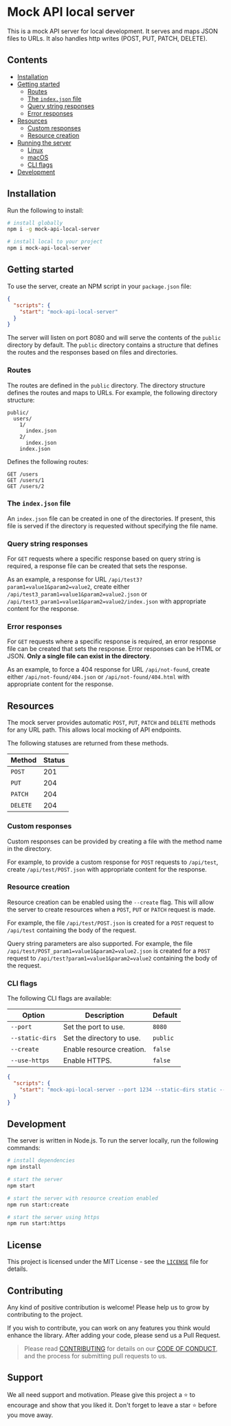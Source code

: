 # Mock API local server

This is a mock API server for local development. It serves and maps JSON files to URLs. It also handles http writes (POST, PUT, PATCH, DELETE).

## Contents

- [Installation](#installation)
- [Getting started](#getting-started)
  - [Routes](#routes)
  - [The `index.json` file](#the-indexjson-file)
  - [Query string responses](#query-string-responses)
  - [Error responses](#error-responses)
- [Resources](#resources)
  - [Custom responses](#custom-responses)
  - [Resource creation](#resource-creation)
- [Running the server](#running-the-server)
  - [Linux](#linux)
  - [macOS](#macos)
  - [CLI flags](#cli-flags)
- [Development](#development)

## Installation

Run the following to install:

```bash
# install globally
npm i -g mock-api-local-server

# install local to your project
npm i mock-api-local-server
```

## Getting started

To use the server, create an NPM script in your `package.json` file:

```json
{
  "scripts": {
    "start": "mock-api-local-server"
  }
}
```

The server will listen on port 8080 and will serve the contents of the `public` directory by default.
The `public` directory contains a structure that defines the routes and the responses based on files and directories.

### Routes

The routes are defined in the `public` directory. The directory structure defines the routes and maps to URLs. For example, the following directory structure:

```
public/
  users/
    1/
      index.json
    2/
      index.json
    index.json
```

Defines the following routes:

```
GET /users
GET /users/1
GET /users/2
```

### The `index.json` file

An `index.json` file can be created in one of the directories. If present, this file is served if the directory is requested without specifying the file name.

### Query string responses

For `GET` requests where a specific response based on query string is required, a response file can be created that sets the response.

As an example, a response for URL `/api/test3?param1=value1&param2=value2`, create either `/api/test3_param1=value1&param2=value2.json` or `/api/test3_param1=value1&param2=value2/index.json` with appropriate content for the response.

### Error responses

For `GET` requests where a specific response is required, an error response file can be created that sets the response.
Error responses can be HTML or JSON. **Only a single file can exist in the directory**.

As an example, to force a 404 response for URL `/api/not-found`, create either `/api/not-found/404.json` or `/api/not-found/404.html` with appropriate content for the response.

## Resources

The mock server provides automatic `POST`, `PUT`, `PATCH` and `DELETE` methods for any URL path. This allows local mocking of API endpoints.

The following statuses are returned from these methods.

| Method   | Status |
|----------|--------|
| `POST`   | 201    |
| `PUT`    | 204    |
| `PATCH`  | 204    |
| `DELETE` | 204    |

### Custom responses

Custom responses can be provided by creating a file with the method name in the directory.

For example, to provide a custom response for `POST` requests to `/api/test`, create `/api/test/POST.json` with appropriate content for the response.

### Resource creation

Resource creation can be enabled using the `--create` flag. This will allow the server to create resources when a `POST`, `PUT` or `PATCH` request is made.

For example, the file `/api/test/POST.json` is created for a `POST` request to `/api/test` containing the body of the request.

Query string parameters are also supported. For example, the file `/api/test/POST_param1=value1&param2=value2.json` is created for a `POST` request to `/api/test?param1=value1&param2=value2` containing the body of the request.

### CLI flags

The following CLI flags are available:

| Option          | Description               | Default  |
|-----------------|---------------------------|----------|
| `--port`        | Set the port to use.      | `8080`   |
| `--static-dirs` | Set the directory to use. | `public` |
| `--create`      | Enable resource creation. | `false`  |
| `--use-https`   | Enable HTTPS.             | `false`  |

```json
{
  "scripts": {
    "start": "mock-api-local-server --port 1234 --static-dirs static --create --use-https"
  }
}
```

## Development

The server is written in Node.js. To run the server locally, run the following commands:

```bash
# install dependencies
npm install

# start the server
npm start

# start the server with resource creation enabled
npm run start:create

# start the server using https
npm run start:https
```

## License

This project is licensed under the MIT License - see the [`LICENSE`](LICENSE) file for details.

## Contributing

Any kind of positive contribution is welcome! Please help us to grow by contributing to the project.

If you wish to contribute, you can work on any features you think would enhance the library. After adding your code, please send us a Pull Request.

> Please read [CONTRIBUTING](CONTRIBUTING.md) for details on our [CODE OF CONDUCT](CODE_OF_CONDUCT.md), and the process for submitting pull requests to us.

## Support

We all need support and motivation. Please give this project a ⭐️ to encourage and show that you liked it. Don't forget to leave a star ⭐️ before you move away.
